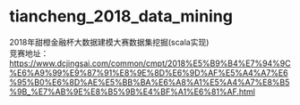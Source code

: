 # tiancheng_2018_data_mining
2018年甜橙金融杯大数据建模大赛数据集挖掘(scala实现)<br>
竞赛地址：<a href="https://www.dcjingsai.com/common/cmpt/2018%E5%B9%B4%E7%94%9C%E6%A9%99%E9%87%91%E8%9E%8D%E6%9D%AF%E5%A4%A7%E6%95%B0%E6%8D%AE%E5%BB%BA%E6%A8%A1%E5%A4%A7%E8%B5%9B_%E8%B5%9B%E4%BD%93%E4%B8%8E%E6%95%B0%E6%8D%AE.html">
https://www.dcjingsai.com/common/cmpt/2018%E5%B9%B4%E7%94%9C%E6%A9%99%E9%87%91%E8%9E%8D%E6%9D%AF%E5%A4%A7%E6%95%B0%E6%8D%AE%E5%BB%BA%E6%A8%A1%E5%A4%A7%E8%B5%9B_%E7%AB%9E%E8%B5%9B%E4%BF%A1%E6%81%AF.html
</a>
